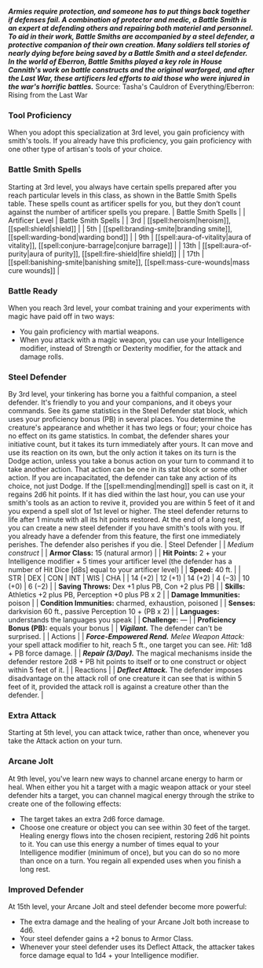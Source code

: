 ***Armies require protection, and someone has to put things back together if defenses fail. A combination of protector and medic, a Battle Smith is an expert at defending others and repairing both materiel and personnel. To aid in their work, Battle Smiths are accompanied by a steel defender, a protective companion of their own creation. Many soldiers tell stories of nearly dying before being saved by a Battle Smith and a steel defender.***
***In the world of Eberron, Battle Smiths played a key role in House Cannith's work on battle constructs and the original warforged, and after the Last War, these artificers led efforts to aid those who were injured in the war's horrific battles.***
Source: Tasha's Cauldron of Everything/Eberron: Rising from the Last War
### Tool Proficiency
When you adopt this specialization at 3rd level, you gain proficiency with smith's tools. If you already have this proficiency, you gain proficiency with one other type of artisan's tools of your choice.
### Battle Smith Spells
Starting at 3rd level, you always have certain spells prepared after you reach particular levels in this class, as shown in the Battle Smith Spells table. These spells count as artificer spells for you, but they don’t count against the number of artificer spells you prepare.
| Battle Smith Spells |
| Artificer Level | Battle Smith Spells |
| 3rd | [[spell:heroism|heroism]], [[spell:shield|shield]] |
| 5th | [[spell:branding-smite|branding smite]], [[spell:warding-bond|warding bond]] |
| 9th | [[spell:aura-of-vitality|aura of vitality]], [[spell:conjure-barrage|conjure barrage]] |
| 13th | [[spell:aura-of-purity|aura of purity]], [[spell:fire-shield|fire shield]] |
| 17th | [[spell:banishing-smite|banishing smite]], [[spell:mass-cure-wounds|mass cure wounds]] |
### Battle Ready
When you reach 3rd level, your combat training and your experiments with magic have paid off in two ways:
* You gain proficiency with martial weapons.
* When you attack with a magic weapon, you can use your Intelligence modifier, instead of Strength or Dexterity modifier, for the attack and damage rolls.
### Steel Defender
By 3rd level, your tinkering has borne you a faithful companion, a steel defender. It's friendly to you and your companions, and it obeys your commands. See its game statistics in the Steel Defender stat block, which uses your proficiency bonus (PB) in several places. You determine the creature's appearance and whether it has two legs or four; your choice has no effect on its game statistics.
In combat, the defender shares your initiative count, but it takes its turn immediately after yours. It can move and use its reaction on its own, but the only action it takes on its turn is the Dodge action, unless you take a bonus action on your turn to command it to take another action. That action can be one in its stat block or some other action. If you are incapacitated, the defender can take any action of its choice, not just Dodge.
If the [[spell:mending|mending]] spell is cast on it, it regains 2d6 hit points. If it has died within the last hour, you can use your smith's tools as an action to revive it, provided you are within 5 feet of it and you expend a spell slot of 1st level or higher. The steel defender returns to life after 1 minute with all its hit points restored.
At the end of a long rest, you can create a new steel defender if you have smith's tools with you. If you already have a defender from this feature, the first one immediately perishes. The defender also perishes if you die.
| Steel Defender |
| *Medium construct* |
| **Armor Class:** 15 (natural armor) |
| **Hit Points:** 2 + your Intelligence modifier + 5 times your artificer level (the defender has a number of Hit Dice [d8s] equal to your artificer level) |
| **Speed:** 40 ft. |
| STR | DEX | CON | INT | WIS | CHA |
| 14 (+2) | 12 (+1) | 14 (+2) | 4 (−3) | 10 (+0) | 6 (−2) |
| **Saving Throws:** Dex +1 plus PB, Con +2 plus PB |
| **Skills:** Athletics +2 plus PB, Perception +0 plus PB x 2 |
| **Damage Immunities:** poison |
| **Condition Immunities:** charmed, exhaustion, poisoned |
| **Senses:** darkvision 60 ft., passive Perception 10 + (PB x 2) |
| **Languages:** understands the languages you speak |
| **Challenge:** — |
| **Proficiency Bonus (PB):** equals your bonus |
| ***Vigilant.*** The defender can't be surprised. |
| Actions |
| ***Force-Empowered Rend.*** *Melee Weapon Attack:* your spell attack modifier to hit, reach 5 ft., one target you can see. *Hit:* 1d8 + PB force damage. |
| ***Repair (3/Day).*** The magical mechanisms inside the defender restore 2d8 + PB hit points to itself or to one construct or object within 5 feet of it. |
| Reactions |
| ***Deflect Attack.*** The defender imposes disadvantage on the attack roll of one creature it can see that is within 5 feet of it, provided the attack roll is against a creature other than the defender. |
### Extra Attack
Starting at 5th level, you can attack twice, rather than once, whenever you take the Attack action on your turn.
### Arcane Jolt
At 9th level, you've learn new ways to channel arcane energy to harm or heal. When either you hit a target with a magic weapon attack or your steel defender hits a target, you can channel magical energy through the strike to create one of the following effects:
* The target takes an extra 2d6 force damage.
* Choose one creature or object you can see within 30 feet of the target. Healing energy flows into the chosen recipient, restoring 2d6 hit points to it.
You can use this energy a number of times equal to your Intelligence modifier (minimum of once), but you can do so no more than once on a turn. You regain all expended uses when you finish a long rest.
### Improved Defender
At 15th level, your Arcane Jolt and steel defender become more powerful:
* The extra damage and the healing of your Arcane Jolt both increase to 4d6.
* Your steel defender gains a +2 bonus to Armor Class.
* Whenever your steel defender uses its Deflect Attack, the attacker takes force damage equal to 1d4 + your Intelligence modifier.